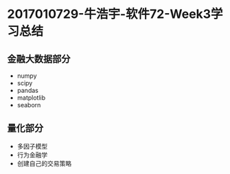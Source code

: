 # 2017010729-牛浩宇-软件72-Week3学习总结

## 金融大数据部分

- numpy
- scipy
- pandas
- matplotlib
- seaborn

## 量化部分

- 多因子模型
- 行为金融学
- 创建自己的交易策略
